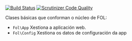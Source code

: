 [![Build Status](https://travis-ci.org/fol-project/core.svg?branch=master)](https://travis-ci.org/fol-project/core)
[![Scrutinizer Code Quality](https://scrutinizer-ci.com/g/fol-project/core/badges/quality-score.png?b=master)](https://scrutinizer-ci.com/g/fol-project/core/?branch=master)

Clases básicas que conforman o núcleo de FOL:

* `Fol\App` Xestiona a aplicación web.
* `Fol\Config` Xestiona os datos de configuración da app
